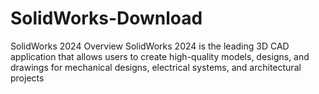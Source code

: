 # SolidWorks-Download
SolidWorks 2024 Overview SolidWorks 2024 is the leading 3D CAD application that allows users to create high-quality models, designs, and drawings for mechanical designs, electrical systems, and architectural projects
